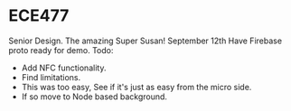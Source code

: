 # ECE477
Senior Design. The amazing Super Susan!
September 12th
Have Firebase proto ready for demo.
Todo:
- Add NFC functionality. 
- Find limitations.
- This was too easy, See if it's just as easy from the micro side.
- If so move to Node based background. 
